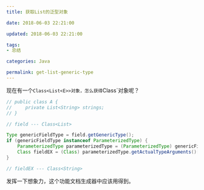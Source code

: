 ```yaml
---
title: 获取List的泛型对象

date: 2018-06-03 22:21:00

updated: 2018-06-03 22:21:00

tags:
- 总结

categories: Java

permalink: get-list-generic-type
---
```




现在有一个`Class<List<E>>对象，怎么获得`Class<E>`对象呢？



~~~java
// public class A {
//     private List<String> strings;   
// }

// field --- Class<List>

Type genericFieldType = field.getGenericType();
if (genericFieldType instanceof ParameterizedType) {
    ParameterizedType parameterizedType = (ParameterizedType) genericFieldType;
    Class fieldEX = (Class) parameterizedType.getActualTypeArguments()[0];
}

// fieldEX --- Class<String>
~~~



发挥一下想象力，这个功能文档生成器中应该用得到。